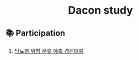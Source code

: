 <h1 align="center">Dacon study</h1>

<h2>📚 Participation</h2>

1. [당뇨병 위험 분류 예측 경진대회](https://github.com/K-Hyeon/Dacon_study/tree/main/%EB%8B%B9%EB%87%A8%EB%B3%91%20%EC%9C%84%ED%97%98%20%EB%B6%84%EB%A5%98%20%EC%98%88%EC%B8%A1%20%EA%B2%BD%EC%A7%84%EB%8C%80%ED%9A%8C)
